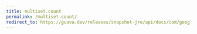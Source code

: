 ```yaml
---
title: multiset.count
permalink: /multiset.count/
redirect_to: https://guava.dev/releases/snapshot-jre/api/docs/com/google/common/collect/Multiset.html#count-java.lang.Object-
---
```

